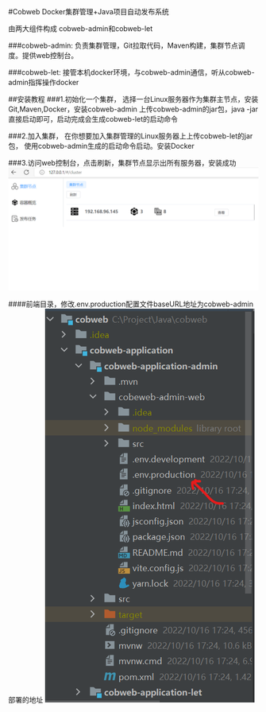 #Cobweb 
Docker集群管理+Java项目自动发布系统

由两大组件构成 cobweb-admin和cobweb-let

###cobweb-admin:
负责集群管理，Git拉取代码，Maven构建，集群节点调度。提供web控制台。

###cobweb-let:
接管本机docker环境，与cobweb-admin通信，听从cobweb-admin指挥操作docker

##安装教程
###1.初始化一个集群，
选择一台Linux服务器作为集群主节点，安装Git,Maven,Docker，安装cobweb-admin
上传cobweb-admin的jar包，java -jar直接启动即可，启动完成会生成cobweb-let的启动命令

###2.加入集群，
在你想要加入集群管理的Linux服务器上上传cobweb-let的jar包，
使用cobweb-admin生成的启动命令启动。安装Docker

###3.访问web控制台，点击刷新，集群节点显示出所有服务器，安装成功
![img.png](img.png)

####前端目录，修改.env.production配置文件baseURL地址为cobweb-admin部署的地址
![img_1.png](img_1.png)
